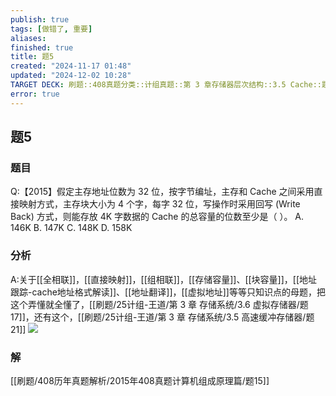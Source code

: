 ```yaml
---
publish: true
tags: [做错了, 重要]
aliases: 
finished: true
title: 题5
created: "2024-11-17 01:48"
updated: "2024-12-02 10:28"
TARGET DECK: 刷题::408真题分类::计组真题::第 3 章存储器层次结构::3.5 Cache::题5
error: true
---
```

## 题5
### 题目
Q:【2015】假定主存地址位数为 32 位，按字节编址，主存和 Cache 之间采用直接映射方式，主存块大小为 4 个字，每字 32 位，写操作时采用回写 (Write Back) 方式，则能存放 4K 字数据的 Cache 的总容量的位数至少是（ ）。
A. 146K
B. 147K
C. 148K
D. 158K
### 分析
A:关于[[全相联]]，[[直接映射]]，[[组相联]]，[[存储容量]]、[[块容量]]，[[地址跟踪-cache地址格式解读]]、[[地址翻译]]，[[虚拟地址]]等等只知识点的母题，把这个弄懂就全懂了，[[刷题/25计组-王道/第 3 章 存储系统/3.6 虚拟存储器/题17]]，还有这个，[[刷题/25计组-王道/第 3 章 存储系统/3.5 高速缓冲存储器/题21]]
![](https://img.hwenyi.tech/202412021424711.webp)
### 解
[[刷题/408历年真题解析/2015年408真题计算机组成原理篇/题15]]

